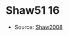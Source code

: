 <a name="material" />

# Shaw51 16
<script type="application/ld+json">
  {
    "@context": "https://schema.org/",
    "@type": "ChemicalSubstance",
    "http://purl.org/dc/terms/conformsTo":
      {
        "@type": "CreativeWork",
        "@id": "https://bioschemas.org/profiles/ChemicalSubstance/0.4-RELEASE/"
      },
    "@id": "https://egonw.github.io/nanowiki/nanowiki46.html#material",
    "name": "Shaw51 16",
    "sameAs": "http://127.0.0.1/mediawiki/index.php/Special:URIResolver/Shaw51_16"
  }
</script>


* Source: [Shaw2008](Shaw2008.md)
